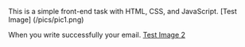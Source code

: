 This is a simple front-end task with HTML, CSS, and JavaScript.
[Test Image] (/pics/pic1.png)

When you write successfully your email.
[Test Image 2](/pics/success.png)
